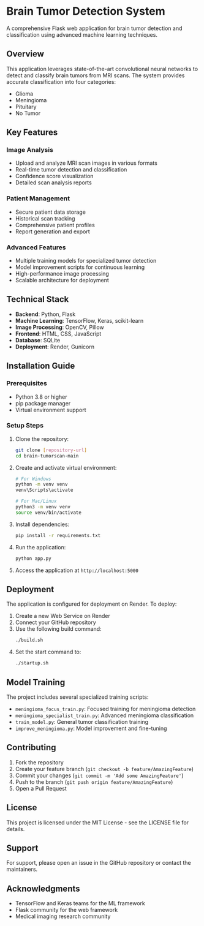 # Brain Tumor Detection System

A comprehensive Flask web application for brain tumor detection and classification using advanced machine learning techniques.

## Overview

This application leverages state-of-the-art convolutional neural networks to detect and classify brain tumors from MRI scans. The system provides accurate classification into four categories:
- Glioma
- Meningioma
- Pituitary
- No Tumor

## Key Features

### Image Analysis
- Upload and analyze MRI scan images in various formats
- Real-time tumor detection and classification
- Confidence score visualization
- Detailed scan analysis reports

### Patient Management
- Secure patient data storage
- Historical scan tracking
- Comprehensive patient profiles
- Report generation and export

### Advanced Features
- Multiple training models for specialized tumor detection
- Model improvement scripts for continuous learning
- High-performance image processing
- Scalable architecture for deployment

## Technical Stack

- **Backend**: Python, Flask
- **Machine Learning**: TensorFlow, Keras, scikit-learn
- **Image Processing**: OpenCV, Pillow
- **Frontend**: HTML, CSS, JavaScript
- **Database**: SQLite
- **Deployment**: Render, Gunicorn

## Installation Guide

### Prerequisites
- Python 3.8 or higher
- pip package manager
- Virtual environment support

### Setup Steps

1. Clone the repository:
   ```bash
   git clone [repository-url]
   cd brain-tumorscan-main
   ```

2. Create and activate virtual environment:
   ```bash
   # For Windows
   python -m venv venv
   venv\Scripts\activate

   # For Mac/Linux
   python3 -m venv venv
   source venv/bin/activate
   ```

3. Install dependencies:
   ```bash
   pip install -r requirements.txt
   ```

4. Run the application:
   ```bash
   python app.py
   ```

5. Access the application at `http://localhost:5000`

## Deployment

The application is configured for deployment on Render. To deploy:

1. Create a new Web Service on Render
2. Connect your GitHub repository
3. Use the following build command:
   ```bash
   ./build.sh
   ```
4. Set the start command to:
   ```bash
   ./startup.sh
   ```

## Model Training

The project includes several specialized training scripts:
- `meningioma_focus_train.py`: Focused training for meningioma detection
- `meningioma_specialist_train.py`: Advanced meningioma classification
- `train_model.py`: General tumor classification training
- `improve_meningioma.py`: Model improvement and fine-tuning

## Contributing

1. Fork the repository
2. Create your feature branch (`git checkout -b feature/AmazingFeature`)
3. Commit your changes (`git commit -m 'Add some AmazingFeature'`)
4. Push to the branch (`git push origin feature/AmazingFeature`)
5. Open a Pull Request

## License

This project is licensed under the MIT License - see the LICENSE file for details.

## Support

For support, please open an issue in the GitHub repository or contact the maintainers.

## Acknowledgments

- TensorFlow and Keras teams for the ML framework
- Flask community for the web framework
- Medical imaging research community
